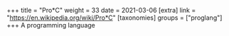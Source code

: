 +++
title = "Pro*C"
weight = 33
date = 2021-03-06
[extra]
link = "https://en.wikipedia.org/wiki/Pro*C"
[taxonomies]
groups = ["proglang"]
+++
A programming language

